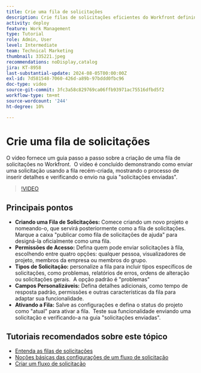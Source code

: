 ```yaml
---
title: Crie uma fila de solicitações
description: Crie filas de solicitações eficientes do Workfront definindo permissões de acesso, personalizando tipos e campos de solicitação, ativando a fila e testando sua funcionalidade para obter um gerenciamento perfeito de envio de projeto.
activity: deploy
feature: Work Management
type: Tutorial
role: Admin, User
level: Intermediate
team: Technical Marketing
thumbnail: 335221.jpeg
recommendations: noDisplay,catalog
jira: KT-8958
last-substantial-update: 2024-08-05T00:00:00Z
exl-id: 7d581548-7060-426d-a89b-97bddd0fbc96
doc-type: video
source-git-commit: 3fc3a58c829769ca06ffb93971ac75516dfbd5f2
workflow-type: tm+mt
source-wordcount: '244'
ht-degree: 10%

---
```


# Crie uma fila de solicitações

O vídeo fornece um guia passo a passo sobre a criação de uma fila de solicitações no Workfront. &#x200B; O vídeo é concluído demonstrando como enviar uma solicitação usando a fila recém-criada, mostrando o processo de inserir detalhes e verificando o envio na guia &quot;solicitações enviadas&quot;. &#x200B;

>[!VIDEO](https://video.tv.adobe.com/v/335221/?quality=12&learn=on&enablevpops)

## Principais pontos

* **Criando uma Fila de Solicitações:** Comece criando um novo projeto e nomeando-o, que servirá posteriormente como a fila de solicitações. &#x200B; Marque a caixa &quot;publicar como fila de solicitações de ajuda&quot; para designá-la oficialmente como uma fila. &#x200B;
* **Permissões de Acesso:** Defina quem pode enviar solicitações à fila, escolhendo entre quatro opções: qualquer pessoa, visualizadores de projeto, membros da empresa ou membros do grupo. &#x200B;
* **Tipos de Solicitação:** personalize a fila para incluir tipos específicos de solicitações, como problemas, relatórios de erros, ordens de alteração ou solicitações gerais. &#x200B; A opção padrão é &quot;problemas&quot; &#x200B;
* **Campos Personalizáveis:** Defina detalhes adicionais, como tempo de resposta padrão, permissões e outras características da fila para adaptar sua funcionalidade. &#x200B;
* **Ativando a Fila:** Salve as configurações e defina o status do projeto como &quot;atual&quot; para ativar a fila. &#x200B; Teste sua funcionalidade enviando uma solicitação e verificando-a na guia &quot;solicitações enviadas&quot;.

## Tutoriais recomendados sobre este tópico

* [Entenda as filas de solicitações](/help/manage-work/request-queues/understand-request-queues.md)
* [Noções básicas das configurações de um fluxo de solicitação](/help/manage-work/request-queues/understand-settings-for-a-flow-request.md)
* [Criar um fluxo de solicitação](/help/manage-work/request-queues/create-a-request-flow.md)

